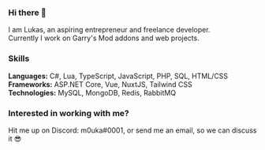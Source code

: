 ### Hi there 👋
I am Lukas, an aspiring entrepreneur and freelance developer.  
Currently I work on Garry's Mod addons and web projects.  

### Skills
**Languages:** C#, Lua, TypeScript, JavaScript, PHP, SQL, HTML/CSS  
**Frameworks:** ASP.NET Core, Vue, NuxtJS, Tailwind CSS  
**Technologies:** MySQL, MongoDB, Redis, RabbitMQ  

### Interested in working with me? 
Hit me up on Discord: m0uka#0001, or send me an email, so we can discuss it 😎

<!--
**m0uka/m0uka** is a ✨ _special_ ✨ repository because its `README.md` (this file) appears on your GitHub profile.

Here are some ideas to get you started:

- 🔭 I’m currently working on ...
- 🌱 I’m currently learning ...
- 👯 I’m looking to collaborate on ...
- 🤔 I’m looking for help with ...
- 💬 Ask me about ...
- 📫 How to reach me: ...
- 😄 Pronouns: ...
- ⚡ Fun fact: ...
-->
